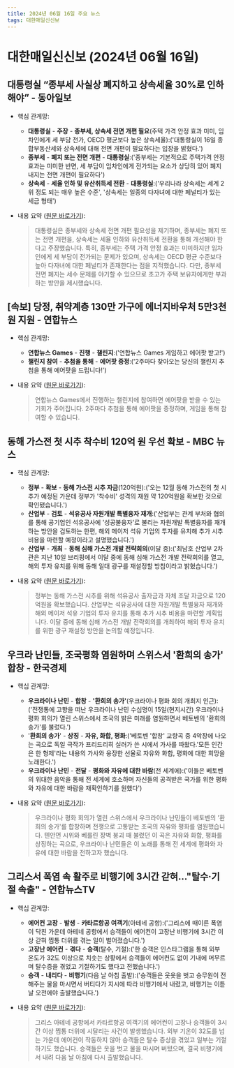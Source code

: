 ```yaml
---
title: 2024년 06월 16일 주요 뉴스
tags: 대한매일신신보
---
```


# 대한매일신신보 (2024년 06월 16일)
## 대통령실 “종부세 사실상 폐지하고 상속세율 30%로 인하해야” - 동아일보  
  - 핵심 관계망:  
      
      * **대통령실** - **주장** - **종부세, 상속세 전면 개편 필요**(주택 가격 안정 효과 미미, 임차인에게 세 부담 전가, OECD 평균보다 높은 상속세율):('대통령실이 16일 종합부동산세와 상속세에 대해 전면 개편이 필요하다는 입장을 밝혔다.')  
      * **종부세** - **폐지 또는 전면 개편** - **대통령실**:('종부세는 기본적으로 주택가격 안정 효과는 미미한 반면, 세 부담이 임차인에게 전가되는 요소가 상당히 있어 폐지 내지는 전면 개편이 필요하다')  
      * **상속세** - **세율 인하 및 유산취득세 전환** - **대통령실**:('우리나라 상속세는 세계 2위 정도 되는 매우 높은 수준', '상속세는 일종의 다자녀에 대한 페널티가 있는 세금 형태')  
  
  - 내용 요약 ([원문 바로가기](https://news.google.com/rss/articles/CBMiRGh0dHBzOi8vd3d3LmRvbmdhLmNvbS9uZXdzL1BvbGl0aWNzL2FydGljbGUvYWxsLzIwMjQwNjE2LzEyNTQ1Mjk3MS8y0gE3aHR0cHM6Ly93d3cuZG9uZ2EuY29tL25ld3MvYW1wL2FsbC8yMDI0MDYxNi8xMjU0NTI5NzEvMg?oc=5&hl=en-US&gl=US&ceid=US:en)):  
    > 대통령실은 종부세와 상속세 전면 개편 필요성을 제기하며, 종부세는 폐지 또는 전면 개편을, 상속세는 세율 인하와 유산취득세 전환을 통해 개선해야 한다고 주장했습니다. 특히, 종부세는 주택 가격 안정 효과는 미미하지만 임차인에게 세 부담이 전가되는 문제가 있으며, 상속세는 OECD 평균 수준보다 높아 다자녀에 대한 페널티가 존재한다는 점을 지적했습니다. 다만, 종부세 전면 폐지는 세수 문제를 야기할 수 있으므로 초고가 주택 보유자에게만 부과하는 방안을 제시했습니다.  
    

## [속보] 당정, 취약계층 130만 가구에 에너지바우처 5만3천원 지원 - 연합뉴스  
  - 핵심 관계망:  
      
      * **연합뉴스 Games** - **진행** - **챌린지**:('연합뉴스 Games 게임하고 에어팟 받고!')  
      * **챌린지 참여** - **추첨을 통해** - **에어팟 증정**:('2주마다 찾아오는 당신의 챌린지 추첨을 통해 에어팟을 드립니다!')  
  
  - 내용 요약 ([원문 바로가기](https://news.google.com/rss/articles/CBMiL2h0dHBzOi8vd3d3LnluYS5jby5rci92aWV3L0FLUjIwMjQwNjE2MDM0NTAwMDAx0gExaHR0cHM6Ly9tLnluYS5jby5rci9hbXAvdmlldy9BS1IyMDI0MDYxNjAzNDUwMDAwMQ?oc=5&hl=en-US&gl=US&ceid=US:en)):  
    > 연합뉴스 Games에서 진행하는 챌린지에 참여하면 에어팟을 받을 수 있는 기회가 주어집니다. 2주마다 추첨을 통해 에어팟을 증정하며, 게임을 통해 참여할 수 있습니다.  
    

## 동해 가스전 첫 시추 착수비 120억 원 우선 확보 - MBC 뉴스  
  - 핵심 관계망:  
      
      * **정부** - **확보** - **동해 가스전 시추 자금**(120억원):('오는 12월 동해 가스전의 첫 시추가 예정된 가운데 정부가 '착수비' 성격의 재원 약 120억원을 확보한 것으로 확인됐습니다.')  
      * **산업부** - **검토** - **석유공사 자원개발 특별융자 재개**:('산업부는 관계 부처와 협의를 통해 공기업인 석유공사에 '성공불융자'로 불리는 자원개발 특별융자를 재개하는 방안을 검토하는 한편, 해외 메이저 석유 기업의 투자를 유치해 추가 시추 비용을 마련할 예정이라고 설명했습니다.')  
      * **산업부** - **개최** - **동해 심해 가스전 개발 전략회의**(이달 중):('최남호 산업부 2차관은 지난 10일 브리핑에서 이달 중에 동해 심해 가스전 개발 전략회의를 열고, 해외 투자 유치를 위해 동해 일대 광구를 재설정할 방침이라고 밝혔습니다.')  
  
  - 내용 요약 ([원문 바로가기](https://news.google.com/rss/articles/CBMiQmh0dHBzOi8vaW1uZXdzLmltYmMuY29tL25ld3MvMjAyNC9lY29uby9hcnRpY2xlLzY2MDgyOTlfMzY0NTIuaHRtbNIBQmh0dHBzOi8vaW1uZXdzLmltYmMuY29tL25ld3MvMjAyNC9lY29uby9hcnRpY2xlLzY2MDgyOTlfMzY0NTMuaHRtbA?oc=5&hl=en-US&gl=US&ceid=US:en)):  
    > 정부는 동해 가스전 시추를 위해 석유공사 출자금과 자체 조달 자금으로 120억원을 확보했습니다. 산업부는 석유공사에 대한 자원개발 특별융자 재개와 해외 메이저 석유 기업의 투자 유치를 통해 추가 시추 비용을 마련할 계획입니다. 이달 중에 동해 심해 가스전 개발 전략회의를 개최하여 해외 투자 유치를 위한 광구 재설정 방안을 논의할 예정입니다.  
    

## 우크라 난민들, 조국평화 염원하며 스위스서 '환희의 송가' 합창 - 한국경제  
  - 핵심 관계망:  
      
      * **우크라이나 난민** - **합창** - **'환희의 송가'**(우크라이나 평화 회의 개최지 인근):('전쟁통에 고향을 떠난 우크라이나 난민 수십명이 15일(현지시간) 우크라이나 평화 회의가 열린 스위스에서 조국의 밝은 미래를 염원하면서 베토벤의 '환희의 송가'를 불렀다.')  
      * '**환희의 송가**' - **상징** - **자유, 화합, 평화**:('베토벤 '합창' 교향곡 중 4악장에 나오는 곡으로 독일 극작가 프리드리히 실러가 쓴 시에서 가사를 따왔다.'모든 인간은 한 형제'라는 내용의 가사와 웅장한 선율로 자유와 화합, 평화에 대한 희망을 노래한다.')  
      * **우크라이나 난민** - **전달** - **평화와 자유에 대한 바람**(전 세계에):('이들은 베토벤의 위대한 음악을 통해 전 세계에 호소하며 자신들의 공격받은 국가를 위한 평화와 자유에 대한 바람을 재확인하기를 원했다')  
  
  - 내용 요약 ([원문 바로가기](https://news.google.com/rss/articles/CBMiLmh0dHBzOi8vd3d3Lmhhbmt5dW5nLmNvbS9hcnRpY2xlLzIwMjQwNjE2OTMyM1nSASpodHRwczovL3d3dy5oYW5reXVuZy5jb20vYW1wLzIwMjQwNjE2OTMyM1k?oc=5&hl=en-US&gl=US&ceid=US:en)):  
    > 우크라이나 평화 회의가 열린 스위스에서 우크라이나 난민들이 베토벤의 '환희의 송가'를 합창하며 전쟁으로 고통받는 조국의 자유와 평화를 염원했습니다. 톈안먼 시위와 베를린 장벽 붕괴 때 불렸던 이 곡은 자유와 화합, 평화를 상징하는 곡으로, 우크라이나 난민들은 이 노래를 통해 전 세계에 평화와 자유에 대한 바람을 전하고자 했습니다.  
    

## 그리스서 폭염 속 활주로 비행기에 3시간 갇혀…"탈수·기절 속출" - 연합뉴스TV  
  - 핵심 관계망:  
      
      * **에어컨 고장** - **발생** - **카타르항공 여객기**(아테네 공항):('그리스에 때이른 폭염이 닥친 가운데 아테네 공항에서 승객들이 에어컨이 고장난 비행기에 3시간 이상 갇혀 찜통 더위를 겪는 일이 벌어졌습니다.')  
      * **고장난 에어컨** - **겪다** - **승객**(탈수, 기절):('한 승객은 인스타그램을 통해 외부 온도가 32도 이상으로 치솟는 상황에서 승객들이 에어컨도 없이 기내에 머무르며 탈수증을 겪었고 기절하기도 했다고 전했습니다.')  
      * **승객** - **내리다** - **비행기**(다음 날 아침 출발):('승객들은 웃옷을 벗고 승무원이 전해주는 물을 마시면서 버티다가 지시에 따라 비행기에서 내렸고, 비행기는 이튿날 오전에야 출발했습니다.')  
  
  - 내용 요약 ([원문 바로가기](https://news.google.com/rss/articles/CBMiOGh0dHBzOi8vd3d3LnlvbmhhcG5ld3N0di5jby5rci9uZXdzL01ZSDIwMjQwNjE2MDA2MzAwMDMy0gEA?oc=5&hl=en-US&gl=US&ceid=US:en)):  
    > 그리스 아테네 공항에서 카타르항공 여객기의 에어컨이 고장나 승객들이 3시간 이상 찜통 더위에 시달리는 사건이 발생했습니다. 외부 기온이 32도를 넘는 가운데 에어컨이 작동하지 않아 승객들은 탈수 증상을 겪었고 일부는 기절하기도 했습니다. 승객들은 옷을 벗고 물을 마시며 버텼으며, 결국 비행기에서 내려 다음 날 아침에 다시 출발했습니다.  
    